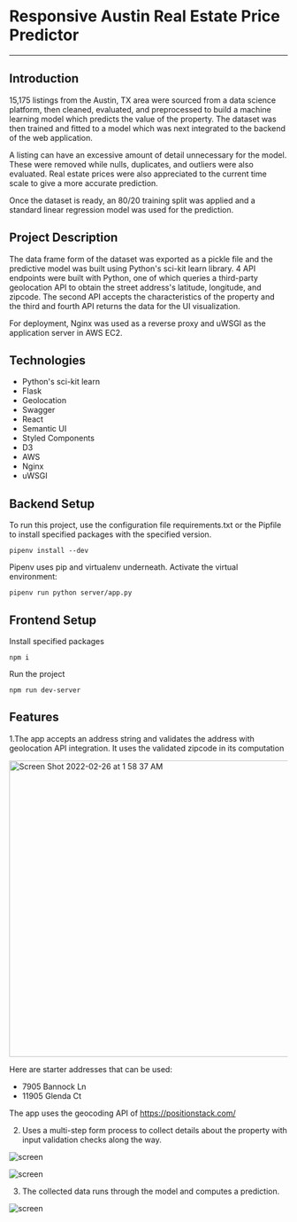 # Responsive Austin Real Estate Price Predictor

***

## Introduction

15,175 listings from the Austin, TX area were sourced from a data science platform, then cleaned, evaluated, and preprocessed to build a machine learning model which predicts the value of the property. The dataset was then trained and fitted to a model which was next integrated to the backend of the web application.

A listing can have an excessive amount of detail unnecessary for the model. These were removed while nulls, duplicates, and outliers were also evaluated. Real estate prices were also appreciated to the current time scale to give a more accurate prediction.

Once the dataset is ready, an 80/20 training split was applied and a standard linear regression model was used for the prediction.

## Project Description

The data frame form of the dataset was exported as a pickle file and the predictive model was built using Python's sci-kit learn library. 4 API endpoints were built with Python, one of which queries a third-party geolocation API to obtain the street address's latitude, longitude, and zipcode. The second API accepts the characteristics of the property and the third and fourth API returns the data for the UI visualization.

For deployment, Nginx was used as a reverse proxy and uWSGI as the application server in AWS EC2.

## Technologies

- Python's sci-kit learn
- Flask
- Geolocation
- Swagger
- React
- Semantic UI
- Styled Components
- D3
- AWS
- Nginx
- uWSGI

## Backend Setup

To run this project, use the configuration file requirements.txt or the Pipfile to install specified packages with the specified version.

    pipenv install --dev


Pipenv uses pip and virtualenv underneath. Activate the virtual environment:

    pipenv run python server/app.py

## Frontend Setup

Install specified packages

    npm i

Run the project

    npm run dev-server

## Features

1.The app accepts an address string and validates the address with geolocation API integration. It uses the validated zipcode in its computation

<img width="535" alt="Screen Shot 2022-02-26 at 1 58 37 AM" src="https://user-images.githubusercontent.com/53372490/155838836-aefcb08d-3d8f-4f4e-aa2c-5fd8f21e581a.png">

Here are starter addresses that can be used:

- 7905 Bannock Ln
- 11905 Glenda Ct

The app uses the geocoding API of https://positionstack.com/

2. Uses a multi-step form process to collect details about the property with input validation checks along the way.

![screen](https://user-images.githubusercontent.com/53372490/155858257-a9b7d25e-3a15-4f02-84bf-3cca5c168bfa.jpg)

![screen](https://user-images.githubusercontent.com/53372490/155858177-c77db82b-3912-450e-9f8e-d648afb7084a.jpg)

3. The collected data runs through the model and computes a prediction.

![screen](https://user-images.githubusercontent.com/53372490/155858474-4f13cc37-9029-43ed-89cb-a8ab9aaa88ec.jpg)

